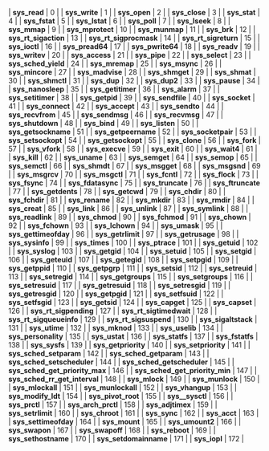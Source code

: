 | **sys_read** | 0  | 
 | **sys_write** | 1  | 
 | **sys_open** | 2  | 
 | **sys_close** | 3  | 
 | **sys_stat** | 4  | 
 | **sys_fstat** | 5  | 
 | **sys_lstat** | 6  | 
 | **sys_poll** | 7  | 
 | **sys_lseek** | 8  | 
 | **sys_mmap** | 9  | 
 | **sys_mprotect** | 10  | 
 | **sys_munmap** | 11  | 
 | **sys_brk** | 12  | 
 | **sys_rt_sigaction** | 13  | 
 | **sys_rt_sigprocmask** | 14  | 
 | **sys_rt_sigreturn** | 15  | 
 | **sys_ioctl** | 16  | 
 | **sys_pread64** | 17  | 
 | **sys_pwrite64** | 18  | 
 | **sys_readv** | 19  | 
 | **sys_writev** | 20  | 
 | **sys_access** | 21  | 
 | **sys_pipe** | 22  | 
 | **sys_select** | 23  | 
 | **sys_sched_yield** | 24  | 
 | **sys_mremap** | 25  | 
 | **sys_msync** | 26  | 
 | **sys_mincore** | 27  | 
 | **sys_madvise** | 28  | 
 | **sys_shmget** | 29  | 
 | **sys_shmat** | 30  | 
 | **sys_shmctl** | 31  | 
 | **sys_dup** | 32  | 
 | **sys_dup2** | 33  | 
 | **sys_pause** | 34  | 
 | **sys_nanosleep** | 35  | 
 | **sys_getitimer** | 36  | 
 | **sys_alarm** | 37  | 
 | **sys_setitimer** | 38  | 
 | **sys_getpid** | 39  | 
 | **sys_sendfile** | 40  | 
 | **sys_socket** | 41  | 
 | **sys_connect** | 42  | 
 | **sys_accept** | 43  | 
 | **sys_sendto** | 44  | 
 | **sys_recvfrom** | 45  | 
 | **sys_sendmsg** | 46  | 
 | **sys_recvmsg** | 47  | 
 | **sys_shutdown** | 48  | 
 | **sys_bind** | 49  | 
 | **sys_listen** | 50  | 
 | **sys_getsockname** | 51  | 
 | **sys_getpeername** | 52  | 
 | **sys_socketpair** | 53  | 
 | **sys_setsockopt** | 54  | 
 | **sys_getsockopt** | 55  | 
 | **sys_clone** | 56  | 
 | **sys_fork** | 57  | 
 | **sys_vfork** | 58  | 
 | **sys_execve** | 59  | 
 | **sys_exit** | 60  | 
 | **sys_wait4** | 61  | 
 | **sys_kill** | 62  | 
 | **sys_uname** | 63  | 
 | **sys_semget** | 64  | 
 | **sys_semop** | 65  | 
 | **sys_semctl** | 66  | 
 | **sys_shmdt** | 67  | 
 | **sys_msgget** | 68  | 
 | **sys_msgsnd** | 69  | 
 | **sys_msgrcv** | 70  | 
 | **sys_msgctl** | 71  | 
 | **sys_fcntl** | 72  | 
 | **sys_flock** | 73  | 
 | **sys_fsync** | 74  | 
 | **sys_fdatasync** | 75  | 
 | **sys_truncate** | 76  | 
 | **sys_ftruncate** | 77  | 
 | **sys_getdents** | 78  | 
 | **sys_getcwd** | 79  | 
 | **sys_chdir** | 80  | 
 | **sys_fchdir** | 81  | 
 | **sys_rename** | 82  | 
 | **sys_mkdir** | 83  | 
 | **sys_rmdir** | 84  | 
 | **sys_creat** | 85  | 
 | **sys_link** | 86  | 
 | **sys_unlink** | 87  | 
 | **sys_symlink** | 88  | 
 | **sys_readlink** | 89  | 
 | **sys_chmod** | 90  | 
 | **sys_fchmod** | 91  | 
 | **sys_chown** | 92  | 
 | **sys_fchown** | 93  | 
 | **sys_lchown** | 94  | 
 | **sys_umask** | 95  | 
 | **sys_gettimeofday** | 96  | 
 | **sys_getrlimit** | 97  | 
 | **sys_getrusage** | 98  | 
 | **sys_sysinfo** | 99  | 
 | **sys_times** | 100  | 
 | **sys_ptrace** | 101  | 
 | **sys_getuid** | 102  | 
 | **sys_syslog** | 103  | 
 | **sys_getgid** | 104  | 
 | **sys_setuid** | 105  | 
 | **sys_setgid** | 106  | 
 | **sys_geteuid** | 107  | 
 | **sys_getegid** | 108  | 
 | **sys_setpgid** | 109  | 
 | **sys_getppid** | 110  | 
 | **sys_getpgrp** | 111  | 
 | **sys_setsid** | 112  | 
 | **sys_setreuid** | 113  | 
 | **sys_setregid** | 114  | 
 | **sys_getgroups** | 115  | 
 | **sys_setgroups** | 116  | 
 | **sys_setresuid** | 117  | 
 | **sys_getresuid** | 118  | 
 | **sys_setresgid** | 119  | 
 | **sys_getresgid** | 120  | 
 | **sys_getpgid** | 121  | 
 | **sys_setfsuid** | 122  | 
 | **sys_setfsgid** | 123  | 
 | **sys_getsid** | 124  | 
 | **sys_capget** | 125  | 
 | **sys_capset** | 126  | 
 | **sys_rt_sigpending** | 127  | 
 | **sys_rt_sigtimedwait** | 128  | 
 | **sys_rt_sigqueueinfo** | 129  | 
 | **sys_rt_sigsuspend** | 130  | 
 | **sys_sigaltstack** | 131  | 
 | **sys_utime** | 132  | 
 | **sys_mknod** | 133  | 
 | **sys_uselib** | 134  | 
 | **sys_personality** | 135  | 
 | **sys_ustat** | 136  | 
 | **sys_statfs** | 137  | 
 | **sys_fstatfs** | 138  | 
 | **sys_sysfs** | 139  | 
 | **sys_getpriority** | 140  | 
 | **sys_setpriority** | 141  | 
 | **sys_sched_setparam** | 142  | 
 | **sys_sched_getparam** | 143  | 
 | **sys_sched_setscheduler** | 144  | 
 | **sys_sched_getscheduler** | 145  | 
 | **sys_sched_get_priority_max** | 146  | 
 | **sys_sched_get_priority_min** | 147  | 
 | **sys_sched_rr_get_interval** | 148  | 
 | **sys_mlock** | 149  | 
 | **sys_munlock** | 150  | 
 | **sys_mlockall** | 151  | 
 | **sys_munlockall** | 152  | 
 | **sys_vhangup** | 153  | 
 | **sys_modify_ldt** | 154  | 
 | **sys_pivot_root** | 155  | 
 | **sys__sysctl** | 156  | 
 | **sys_prctl** | 157  | 
 | **sys_arch_prctl** | 158  | 
 | **sys_adjtimex** | 159  | 
 | **sys_setrlimit** | 160  | 
 | **sys_chroot** | 161  | 
 | **sys_sync** | 162  | 
 | **sys_acct** | 163  | 
 | **sys_settimeofday** | 164  | 
 | **sys_mount** | 165  | 
 | **sys_umount2** | 166  | 
 | **sys_swapon** | 167  | 
 | **sys_swapoff** | 168  | 
 | **sys_reboot** | 169  | 
 | **sys_sethostname** | 170  | 
 | **sys_setdomainname** | 171  | 
 | **sys_iopl** | 172  | 